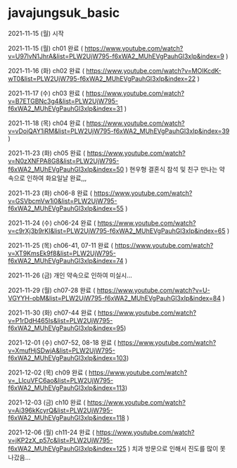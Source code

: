 # javajungsuk_basic
2021-11-15 (월) 시작

2021-11-15 (월) ch01 완료 ( https://www.youtube.com/watch?v=U97lvN1JhrA&list=PLW2UjW795-f6xWA2_MUhEVgPauhGl3xIp&index=9 )

2021-11-16 (화) ch02 완료 ( https://www.youtube.com/watch?v=MOIKcdK-wT0&list=PLW2UjW795-f6xWA2_MUhEVgPauhGl3xIp&index=22 )

2021-11-17 (수) ch03 완료 ( https://www.youtube.com/watch?v=B7ETGBNc3g4&list=PLW2UjW795-f6xWA2_MUhEVgPauhGl3xIp&index=31 )

2021-11-18 (목) ch04 완료 ( https://www.youtube.com/watch?v=vDoiQAY1iRM&list=PLW2UjW795-f6xWA2_MUhEVgPauhGl3xIp&index=39 )

2021-11-23 (화) ch05 완료 ( https://www.youtube.com/watch?v=N0zXNFPA8G8&list=PLW2UjW795-f6xWA2_MUhEVgPauhGl3xIp&index=50 )
현우형 결혼식 참석 및 친구 만나는 약속으로 인하여 화요일날 완료,,,

2021-11-23 (화) ch06-8 완료 ( https://www.youtube.com/watch?v=GSVbcmVw1i0&list=PLW2UjW795-f6xWA2_MUhEVgPauhGl3xIp&index=55 )

2021-11-24 (수) ch06-24 완료 ( https://www.youtube.com/watch?v=c9rXj3b9rKI&list=PLW2UjW795-f6xWA2_MUhEVgPauhGl3xIp&index=65 )

2021-11-25 (목) ch06-41, 07-11 완료 ( https://www.youtube.com/watch?v=XT9KmsEk9f8&list=PLW2UjW795-f6xWA2_MUhEVgPauhGl3xIp&index=74 )

2021-11-26 (금) 개인 약속으로 인하여 미실시...

2021-11-29 (월) ch07-28 완료 ( https://www.youtube.com/watch?v=U-VGYYH-obM&list=PLW2UjW795-f6xWA2_MUhEVgPauhGl3xIp&index=84 )

2021-11-30 (화) ch07-44 완료 ( https://www.youtube.com/watch?v=P1rDdH465Is&list=PLW2UjW795-f6xWA2_MUhEVgPauhGl3xIp&index=95)

2021-12-01 (수) ch07-52, 08-18 완료 ( https://www.youtube.com/watch?v=XmufHjSDwjA&list=PLW2UjW795-f6xWA2_MUhEVgPauhGl3xIp&index=103)

2021-12-02 (목) ch09 완료 ( https://www.youtube.com/watch?v=_LlcuVFC6ao&list=PLW2UjW795-f6xWA2_MUhEVgPauhGl3xIp&index=113)

2021-12-03 (금) ch10 완료 ( https://www.youtube.com/watch?v=Ai396kKcyrQ&list=PLW2UjW795-f6xWA2_MUhEVgPauhGl3xIp&index=118 )

2021-12-06 (월) ch11-24 완료 ( https://www.youtube.com/watch?v=jKP2zX_p57c&list=PLW2UjW795-f6xWA2_MUhEVgPauhGl3xIp&index=125 )
치과 방문으로 인해서 진도를 많이 못나갔음...
